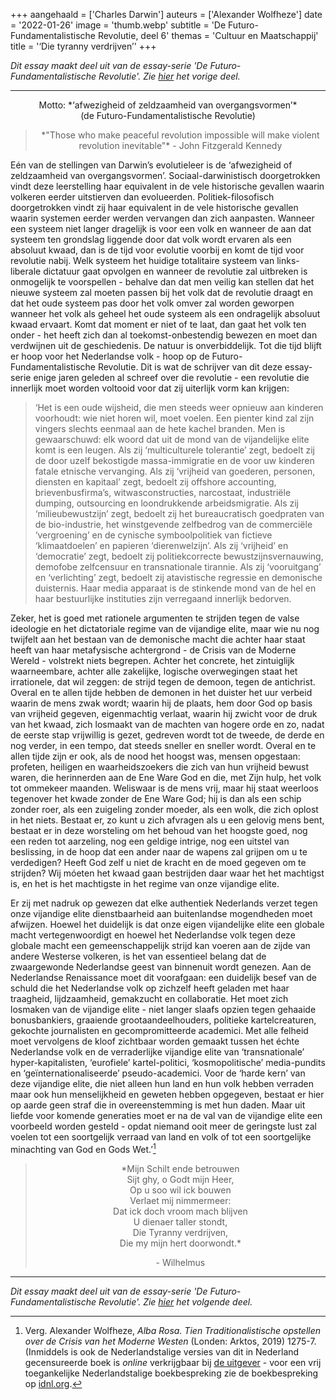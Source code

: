 +++
aangehaald = ['Charles Darwin']
auteurs = ['Alexander Wolfheze']
date = '2022-01-26'
image = 'thumb.webp'
subtitle = 'De Futuro-Fundamentalistische Revolutie, deel 6'
themas = 'Cultuur en Maatschappij'
title = '‘Die tyranny verdrijven’'
+++


_Dit essay maakt deel uit van de essay-serie 'De Futuro-Fundamentalistische Revolutie'. Zie [hier](https://reactionair.nl/artikelen/verelendungstheorie/) het vorige deel._

---


<p style="text-align: center;">
Motto: *‘afwezigheid of zeldzaamheid van overgangsvormen’*<br />
(de Futuro-Fundamentalistische Revolutie)
</p>

<blockquote style="text-align: center;">
<p>*"Those who make peaceful revolution impossible will make violent revolution inevitable"* - John Fitzgerald Kennedy</p>
</blockquote>

Eén van de stellingen van Darwin’s evolutieleer is de ‘afwezigheid of zeldzaamheid van overgangsvormen’. Sociaal-darwinistisch doorgetrokken vindt deze leerstelling haar equivalent in de vele historische gevallen waarin volkeren eerder uitstierven dan evolueerden. Politiek-filosofisch doorgetrokken vindt zij haar equivalent in de vele historische gevallen waarin systemen eerder werden vervangen dan zich aanpasten. Wanneer een systeem niet langer dragelijk is voor een volk en wanneer de aan dat systeem ten grondslag liggende door dat volk wordt ervaren als een absoluut kwaad, dan is de tijd voor evolutie voorbij en komt de tijd voor revolutie nabij. Welk systeem het huidige totalitaire systeem van links-liberale dictatuur gaat opvolgen en wanneer de revolutie zal uitbreken is onmogelijk te voorspellen - behalve dan dat men veilig kan stellen dat het nieuwe systeem zal moeten passen bij het volk dat de revolutie draagt en dat het oude systeem pas door het volk omver zal worden geworpen wanneer het volk als geheel het oude systeem als een ondragelijk absoluut kwaad ervaart. Komt dat moment er niet of te laat, dan gaat het volk ten onder - het heeft zich dan al toekomst-onbestendig bewezen en moet dan verdwijnen uit de geschiedenis. De natuur is onverbiddelijk. Tot die tijd blijft er hoop voor het Nederlandse volk - hoop op de Futuro-Fundamentalistische Revolutie. Dit is wat de schrijver van dit deze essay-serie enige jaren geleden al schreef over die revolutie - een revolutie die innerlijk moet worden voltooid voor dat zij uiterlijk vorm kan krijgen:

>‘Het is een oude wijsheid, die men steeds weer opnieuw aan kinderen voorhoudt: wie niet horen wil, moet voelen. Een pienter kind zal zijn vingers slechts eenmaal aan de hete kachel branden. Men is gewaarschuwd: elk woord dat uit de mond van de vijandelijke elite komt is een leugen. Als zij ‘multiculturele tolerantie’ zegt, bedoelt zij de door uzelf bekostigde massa-immigratie en de voor uw kinderen fatale etnische vervanging. Als zij ‘vrijheid van goederen, personen, diensten en kapitaal’ zegt, bedoelt zij offshore accounting, brievenbusfirma’s, witwasconstructies, narcostaat, industriële dumping, outsourcing en loondrukkende arbeidsmigratie. Als zij ‘milieubewustzijn’ zegt, bedoelt zij het bureaucratisch goedpraten van de bio-industrie, het winstgevende zelfbedrog van de commerciële ‘vergroening’ en de cynische symboolpolitiek van fictieve ‘klimaatdoelen’ en papieren ‘dierenwelzijn’. Als zij ‘vrijheid’ en ‘democratie’ zegt, bedoelt zij politiekcorrecte bewustzijnsvernauwing, demofobe zelfcensuur en transnationale tirannie. Als zij ‘vooruitgang’ en ‘verlichting’ zegt, bedoelt zij atavistische regressie en demonische duisternis. Haar media apparaat is de stinkende mond van de hel en haar bestuurlijke instituties zijn verregaand innerlijk bedorven.

Zeker, het is goed met rationele argumenten te strijden tegen de valse ideologie en het dictatoriale regime van de vijandige elite, maar wie nu nog twijfelt aan het bestaan van de demonische macht die achter haar staat heeft van haar metafysische achtergrond - de Crisis van de Moderne Wereld - volstrekt niets begrepen. Achter het concrete, het zintuiglijk waarneembare, achter alle zakelijke, logische overwegingen staat het irrationele, dat wil zeggen: de strijd tegen de demoon, tegen de antichrist. Overal en te allen tijde hebben de demonen in het duister het uur verbeid waarin de mens zwak wordt; waarin hij de plaats, hem door God op basis van vrijheid gegeven, eigenmachtig verlaat, waarin hij zwicht voor de druk van het kwaad, zich losmaakt van de machten van hogere orde en zo, nadat de eerste stap vrijwillig is gezet, gedreven wordt tot de tweede, de derde en nog verder, in een tempo, dat steeds sneller en sneller wordt. Overal en te allen tijde zijn er ook, als de nood het hoogst was, mensen opgestaan: profeten, heiligen en waarheidszoekers die zich van hun vrijheid bewust waren, die herinnerden aan de Ene Ware God en die, met Zijn hulp, het volk tot ommekeer maanden. Weliswaar is de mens vrij, maar hij staat weerloos tegenover het kwade zonder de Ene Ware God; hij is dan als een schip zonder roer, als een zuigeling zonder moeder, als een wolk, die zich oplost in het niets. Bestaat er, zo kunt u zich afvragen als u een gelovig mens bent, bestaat er in deze worsteling om het behoud van het hoogste goed, nog een reden tot aarzeling, nog een geldige intrige, nog een uitstel van beslissing, in de hoop dat een ander naar de wapens zal grijpen om u te verdedigen? Heeft God zelf u niet de kracht en de moed gegeven om te strijden? Wij móeten het kwaad gaan bestrijden daar waar het het machtigst is, en het is het machtigste in het regime van onze vijandige elite.

Er zij met nadruk op gewezen dat elke authentiek Nederlands verzet tegen onze vijandige elite dienstbaarheid aan buitenlandse mogendheden moet afwijzen. Hoewel het duidelijk is dat onze eigen vijandelijke elite een globale macht vertegenwoordigt en hoewel het Nederlandse volk tegen deze globale macht een gemeenschappelijk strijd kan voeren aan de zijde van andere Westerse volkeren, is het van essentieel belang dat de zwaargewonde Nederlandse geest van binnenuit wordt genezen. Aan de Nederlandse Renaissance moet dit voorafgaan: een duidelijk besef van de schuld die het Nederlandse volk op zichzelf heeft geladen met haar traagheid, lijdzaamheid, gemakzucht en collaboratie. Het moet zich losmaken van de vijandige elite - niet langer slaafs opzien tegen gehaaide bonusbankiers, graaiende grootaandeelhouders, politieke kartelcreaturen, gekochte journalisten en gecompromitteerde academici. Met alle felheid moet vervolgens de kloof zichtbaar worden gemaakt tussen het échte Nederlandse volk en de verraderlijke vijandige elite van ‘transnationale’ hyper-kapitalisten, ‘eurofiele’ kartel-politici, ‘kosmopolitische’ media-pundits en ‘geïnternationaliseerde’ pseudo-academici. Voor de ‘harde kern’ van deze vijandige elite, die niet alleen hun land en hun volk hebben verraden maar ook hun menselijkheid en geweten hebben opgegeven, bestaat er hier op aarde geen straf die in overeenstemming is met hun daden. Maar uit liefde voor komende generaties moet er na de val van de vijandige elite een voorbeeld worden gesteld - opdat niemand ooit meer de geringste lust zal voelen tot een soortgelijk verraad van land en volk of tot een soortgelijke minachting van God en Gods Wet.’[^1]

<blockquote style="text-align: center;">
<p>*Mijn Schilt ende betrouwen<br />
Sijt ghy, o Godt mijn Heer,<br />
Op u soo wil ick bouwen<br />
Verlaet mij nimmermeer:<br />
Dat ick doch vroom mach blijven<br />
U dienaer taller stondt,<br />
Die Tyranny verdrijven,<br />
Die my mijn hert doorwondt.*</p>
<p>- Wilhelmus</p>
</blockquote>

---

_Dit essay maakt deel uit van de essay-serie 'De Futuro-Fundamentalistische Revolutie'. Zie [hier](https://reactionair.nl/artikelen/edge-of-tomorrow/) het volgende deel._


[^1]: Verg. Alexander Wolfheze, _Alba Rosa. Tien Traditionalistische opstellen over de Crisis van het Moderne Westen_ (Londen: Arktos, 2019) 1275-7. (Inmiddels is ook de Nederlandstalige versies van dit in Nederland gecensureerde boek is _online_ verkrijgbaar bij [de uitgever](https://arktos.com/product/alba-rosa-dutch/) - voor een vrij toegankelijke Nederlandstalige boekbespreking zie de boekbespreking op [idnl.org](https://www.idnl.org/opinie-essays/boekbespreking-alba-rosa/).
